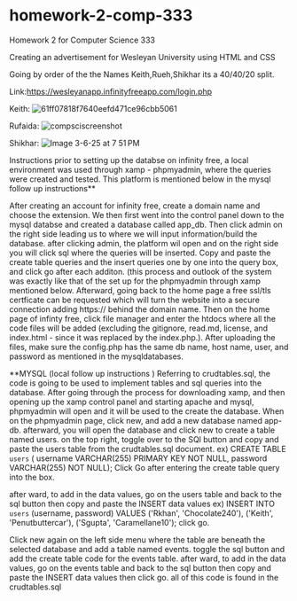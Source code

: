 # homework-2-comp-333
Homework 2 for Computer Science 333

Creating an advertisement for Wesleyan University using HTML and CSS

Going by order of the the Names Keith,Rueh,Shikhar its a 40/40/20 split. 

Link:https://wesleyanapp.infinityfreeapp.com/login.php

Keith:
![61ff07818f7640eefd471ce96cbb5061](https://github.com/user-attachments/assets/fa9e6157-93f6-4bc1-8dae-230088f8773f)


Rufaida: 
![compsciscreenshot](https://github.com/user-attachments/assets/ebd24dea-6f43-4327-9ec7-2cc7cf8aea64)


Shikhar:
![Image 3-6-25 at 7 51 PM](https://github.com/user-attachments/assets/7f829c9d-e2f5-494e-b473-c08fdcfd75f2)


Instructions 
prior to setting up the databse on infinity free, a local environment was used through xamp - phpmyadmin, where the queries were created and tested. This platform is mentioned below in the mysql follow up instructions**

After creating an account for infinity free, create a domain name and choose the extension. We then first went into the control panel down to the mysql databse and created a database called app_db. Then click admin on the right side leading us to where we will input information/build the database. after clicking admin, the platform wil open and on the right side you will click sql where the queries will be inserted. Copy and paste the create table queries and the insert queries one by one into the query box, and click go after each additon. (this process and outlook of the system was exactly like that of the set up for the phpmyadmin through xamp mentioned below. 
Afterward, going back to the home page a free ssl/tls certficate can be requested which will turn the website into a secure connection adding https:// behind the domain name. Then on the home page of infinty free, click file manager and enter the htdocs where all the code files will be added (excluding the gitignore, read.md, license, and index.html - since it was replaced by the index.php.). After uploading the files, make sure the config.php has the same db name, host name, user, and password as mentioned in the mysqldatabases.



**MYSQL (local follow up instructions )
Referring to crudtables.sql, the code is going to be used to implement tables and sql queries into the database. 
After going through the process for downloading xamp, and then opening up the xamp control panel and starting apache and mysql, phpmyadmin will open and it will be used to the create the database. 
When on the phpmyadmin page, click new, and add a new database named app-db. afterward, you will open the database and click new to create a table named users. on the top right, toggle over to the SQl button and copy and paste the users table from the crudtables.sql document.
ex) CREATE TABLE  `users` (
    username VARCHAR(255) PRIMARY KEY NOT NULL, 
    password VARCHAR(255) NOT NULL);
Click Go after entering the create table query into the box.

after ward, to add in the data values, go on the users table and back to the sql button then copy and paste the INSERT data values
ex) 
INSERT INTO  `users` (username, password)
VALUES
 ('Rkhan', 'Chocolate240'),
 ('Keith', 'Penutbuttercar'),
 ('Sgupta', 'Caramellane10');
 click go.

Click new again on the left side menu where the table are beneath the selected database and add a table named events. toggle the sql button and add the create table code for the events table. 
after ward, to add in the data values, go on the events table and back to the sql button then copy and paste the INSERT data values
  then click go. 
all of this code is found in the crudtables.sql
